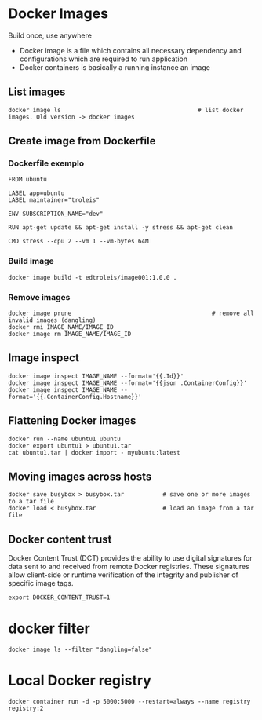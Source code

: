 # Docker Images

Build once, use anywhere

- Docker image is a file which contains all necessary dependency and configurations which are required to run application
- Docker containers is basically a running instance an image

## List images

```
docker image ls                                       # list docker images. Old version -> docker images
```

## Create image from Dockerfile

### Dockerfile exemplo

```
FROM ubuntu

LABEL app=ubuntu
LABEL maintainer="troleis"

ENV SUBSCRIPTION_NAME="dev"

RUN apt-get update && apt-get install -y stress && apt-get clean

CMD stress --cpu 2 --vm 1 --vm-bytes 64M
```

### Build image

```
docker image build -t edtroleis/image001:1.0.0 .
```

### Remove images

```
docker image prune                                        # remove all invalid images (dangling)
docker rmi IMAGE_NAME/IMAGE_ID
docker image rm IMAGE_NAME/IMAGE_ID
```

## Image inspect

```
docker image inspect IMAGE_NAME --format='{{.Id}}'
docker image inspect IMAGE_NAME --format='{{json .ContainerConfig}}'
docker image inspect IMAGE_NAME --format='{{.ContainerConfig.Hostname}}'
```

## Flattening Docker images

```
docker run --name ubuntu1 ubuntu
docker export ubuntu1 > ubuntu1.tar
cat ubuntu1.tar | docker import - myubuntu:latest
```

## Moving images across hosts

```
docker save busybox > busybox.tar           # save one or more images to a tar file
docker load < busybox.tar                   # load an image from a tar file
```

## Docker content trust

Docker Content Trust (DCT) provides the ability to use digital signatures for data sent to and received from remote Docker registries. These signatures allow client-side or runtime verification of the integrity and publisher of specific image tags.

```
export DOCKER_CONTENT_TRUST=1
```

# docker filter

```
docker image ls --filter "dangling=false"
```

# Local Docker registry

```
docker container run -d -p 5000:5000 --restart=always --name registry registry:2
```

